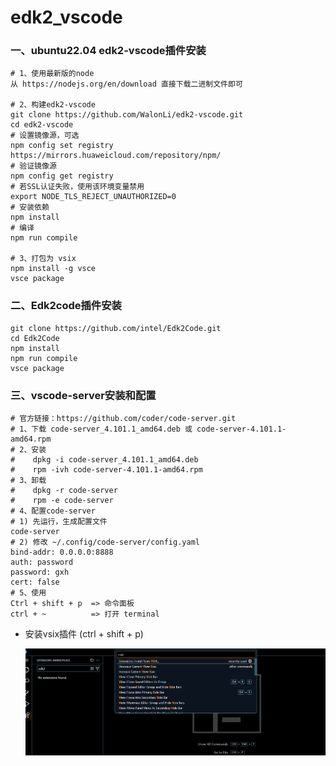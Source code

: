 # edk2_vscode

### 一、ubuntu22.04 edk2-vscode插件安装

```shell
# 1、使用最新版的node
从 https://nodejs.org/en/download 直接下载二进制文件即可

# 2、构建edk2-vscode
git clone https://github.com/WalonLi/edk2-vscode.git
cd edk2-vscode
# 设置镜像源，可选
npm config set registry https://mirrors.huaweicloud.com/repository/npm/
# 验证镜像源
npm config get registry
# 若SSL认证失败，使用该环境变量禁用
export NODE_TLS_REJECT_UNAUTHORIZED=0
# 安装依赖
npm install
# 编译
npm run compile

# 3、打包为 vsix
npm install -g vsce
vsce package
```

### 二、Edk2code插件安装

```shell
git clone https://github.com/intel/Edk2Code.git
cd Edk2Code
npm install
npm run compile
vsce package
```

### 三、vscode-server安装和配置

```shell
# 官方链接：https://github.com/coder/code-server.git
# 1、下载 code-server_4.101.1_amd64.deb 或 code-server-4.101.1-amd64.rpm
# 2、安装
#    dpkg -i code-server_4.101.1_amd64.deb
#    rpm -ivh code-server-4.101.1-amd64.rpm
# 3、卸载
#    dpkg -r code-server
#    rpm -e code-server
# 4、配置code-server
# 1) 先运行，生成配置文件
code-server
# 2) 修改 ~/.config/code-server/config.yaml
bind-addr: 0.0.0.0:8888
auth: password
password: gxh
cert: false
# 5、使用
Ctrl + shift + p  => 命令面板
ctrl + ~          => 打开 terminal
```

- 安装vsix插件 (ctrl + shift + p)

  <img src="../assets/vscode_vsix.png" style="zoom:50%;" />